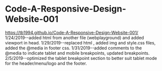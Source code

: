 # Code-A-Responsive-Design-Website-001
https://tb1994.github.io/Code-A-Responsive-Design-Website-001/
1/24/2019--added html from another file (webplayground) and added viewport in head.
1/29/2019--replaced html , added img and style.css files, added the @media in footer css.
1/31/2019--added comments to the @media to indicate tablet and mobile breakpoints, updated breakpoints. 
2/5/2019--optimized the tablet breakpoint section to better suit tablet mode for the header/menu/logo and the footer.